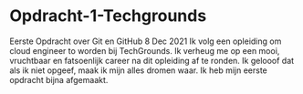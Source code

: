 # Opdracht-1-Techgrounds
Eerste Opdracht over Git en GitHub
8 Dec 2021
Ik volg een opleiding om cloud engineer to worden bij TechGrounds. Ik verheug me op een mooi, vruchtbaar en fatsoenlijk career na dit opleiding af te ronden. Ik gelooof dat als ik niet opgeef, maak ik mijn alles dromen waar.
Ik heb mijn eerste opdracht bijna afgemaakt.